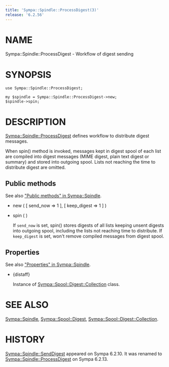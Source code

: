 ```yaml
---
title: 'Sympa::Spindle::ProcessDigest(3)'
release: '6.2.56'
---
```


# NAME

Sympa::Spindle::ProcessDigest - Workflow of digest sending

# SYNOPSIS

    use Sympa::Spindle::ProcessDigest;

    my $spindle = Sympa::Spindle::ProcessDigest->new;
    $spindle->spin;

# DESCRIPTION

[Sympa::Spindle::ProcessDigest](./Sympa-Spindle-ProcessDigest.3.md) defines workflow to distribute digest
messages.

When spin() method is invoked, messages kept in digest spool of each list are
compiled into digest messages (MIME digest, plain text digest or summary) and
stored into outgoing spool.
Lists not reaching the time to distribute digest are omitted.

## Public methods

See also ["Public methods" in Sympa::Spindle](./Sympa-Spindle.3.md#public-methods).

- new ( \[ send\_now => 1 \], \[ keep\_digest => 1 \] )
- spin ( )

    If `send_now` is set, spin() stores digests of all lists keeping unsent
    digests into outgoing spool, including the lists not reaching time to
    distribute.
    If `keep_digest` is set, won't remove compiled messages from digest spool.

## Properties

See also ["Properties" in Sympa::Spindle](./Sympa-Spindle.3.md#properties).

- {distaff}

    Instance of [Sympa::Spool::Digest::Collection](./Sympa-Spool-Digest-Collection.3.md) class.

# SEE ALSO

[Sympa::Spindle](./Sympa-Spindle.3.md),
[Sympa::Spool::Digest](./Sympa-Spool-Digest.3.md), [Sympa::Spool::Digest::Collection](./Sympa-Spool-Digest-Collection.3.md).

# HISTORY

[Sympa::Spindle::SendDigest](./Sympa-Spindle-SendDigest.3.md) appeared on Sympa 6.2.10.
It was renamed to [Sympa::Spindle::ProcessDigest](./Sympa-Spindle-ProcessDigest.3.md) on Sympa 6.2.13.
